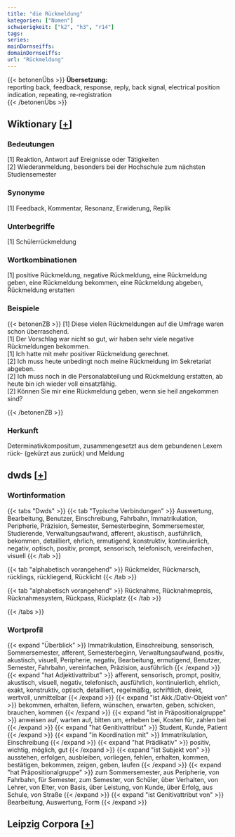 ```yaml
---
title: "die Rückmeldung"
kategorien: ["Nomen"]
schwierigkeit: ["k2", "h3", "r14"]
tags:
series:
mainDornseiffs:
domainDornseiffs:
url: "Rückmeldung"
---
```


{{< betonenÜbs >}}
**Übersetzung:**  
reporting back, feedback, response, reply, back signal, electrical position indication, repeating, re-registration  
{{< /betonenÜbs >}}

## Wiktionary [[+](https://de.wiktionary.org/wiki/Rückmeldung)]

### Bedeutungen
[1] Reaktion, Antwort auf Ereignisse oder Tätigkeiten  
[2] Wiederanmeldung, besonders bei der Hochschule zum nächsten Studiensemester  

### Synonyme
[1] Feedback, Kommentar, Resonanz, Erwiderung, Replik  

### Unterbegriffe
[1] Schülerrückmeldung  

### Wortkombinationen
[1] positive Rückmeldung, negative Rückmeldung, eine Rückmeldung geben, eine Rückmeldung bekommen, eine Rückmeldung abgeben, Rückmeldung erstatten  

### Beispiele
{{< betonenZB >}}
[1] Diese vielen Rückmeldungen auf die Umfrage waren schon überraschend.  
[1] Der Vorschlag war nicht so gut, wir haben sehr viele negative Rückmeldungen bekommen.  
[1] Ich hatte mit mehr positiver Rückmeldung gerechnet.  
[2] Ich muss heute unbedingt noch meine Rückmeldung im Sekretariat abgeben.  
[2] Ich muss noch in die Personalabteilung und Rückmeldung erstatten, ab heute bin ich wieder voll einsatzfähig.  
[2] Können Sie mir eine Rückmeldung geben, wenn sie heil angekommen sind?  

{{< /betonenZB >}}
### Herkunft
Determinativkompositum, zusammengesetzt aus dem gebundenen Lexem rück- (gekürzt aus zurück) und Meldung  



## dwds [[+](https://www.dwds.de/wb/Rückmeldung)]

### Wortinformation
{{< tabs "Dwds" >}}
{{< tab "Typische Verbindungen" >}}
Auswertung, Bearbeitung, Benutzer, Einschreibung, Fahrbahn, Immatrikulation, Peripherie, Präzision, Semester, Semesterbeginn, Sommersemester, Studierende, Verwaltungsaufwand, afferent, akustisch, ausführlich, bekommen, detailliert, ehrlich, ermutigend, konstruktiv, kontinuierlich, negativ, optisch, positiv, prompt, sensorisch, telefonisch, vereinfachen, visuell
{{< /tab >}}

{{< tab "alphabetisch vorangehend" >}}
Rückmelder, Rückmarsch, rücklings, rückliegend, Rücklicht
{{< /tab >}}

{{< tab "alphabetisch vorangehend" >}}
Rücknahme, Rücknahmepreis, Rücknahmesystem, Rückpass, Rückplatz
{{< /tab >}}

{{< /tabs >}}

### Wortprofil
{{< expand "Überblick" >}} Immatrikulation, Einschreibung, sensorisch, Sommersemester, afferent, Semesterbeginn, Verwaltungsaufwand, positiv, akustisch, visuell, Peripherie, negativ, Bearbeitung, ermutigend, Benutzer, Semester, Fahrbahn, vereinfachen, Präzision, ausführlich {{< /expand >}}
{{< expand "hat Adjektivattribut" >}} afferent, sensorisch, prompt, positiv, akustisch, visuell, negativ, telefonisch, ausführlich, kontinuierlich, ehrlich, exakt, konstruktiv, optisch, detailliert, regelmäßig, schriftlich, direkt, wertvoll, unmittelbar {{< /expand >}}
{{< expand "ist Akk./Dativ-Objekt von" >}} bekommen, erhalten, liefern, wünschen, erwarten, geben, schicken, brauchen, kommen {{< /expand >}}
{{< expand "ist in Präpositionalgruppe" >}} anweisen auf, warten auf, bitten um, erheben bei, Kosten für, zahlen bei {{< /expand >}}
{{< expand "hat Genitivattribut" >}} Student, Kunde, Patient {{< /expand >}}
{{< expand "in Koordination mit" >}} Immatrikulation, Einschreibung {{< /expand >}}
{{< expand "hat Prädikativ" >}} positiv, wichtig, möglich, gut {{< /expand >}}
{{< expand "ist Subjekt von" >}} ausstehen, erfolgen, ausbleiben, vorliegen, fehlen, erhalten, kommen, bestätigen, bekommen, zeigen, geben, laufen {{< /expand >}}
{{< expand "hat Präpositionalgruppe" >}} zum Sommersemester, aus Peripherie, von Fahrbahn, für Semester, zum Semester, von Schüler, über Verhalten, von Lehrer, von Elter, von Basis, über Leistung, von Kunde, über Erfolg, aus Schule, von Straße {{< /expand >}}
{{< expand "ist Genitivattribut von" >}} Bearbeitung, Auswertung, Form {{< /expand >}}

## Leipzig Corpora [[+](https://corpora.uni-leipzig.de/en/res?word=Rückmeldung&corpusId=deu_newscrawl-public_2018)]

